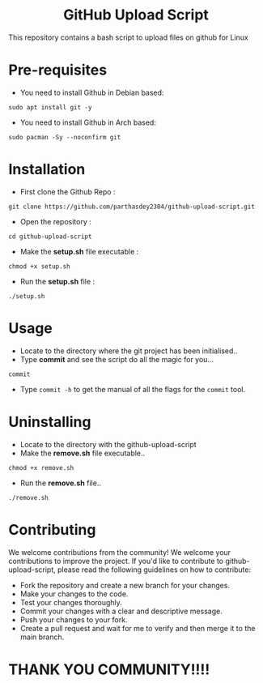 <h1 align="center">GitHub Upload Script</h1>
This repository contains a bash script to upload files on github for Linux

# Pre-requisites
+ You need to install Github in Debian based: 
```
sudo apt install git -y
```

+ You need to install Github in Arch based:
```
sudo pacman -Sy --noconfirm git
```

# Installation
+ First clone the Github Repo :
```
git clone https://github.com/parthasdey2304/github-upload-script.git
```

+ Open the repository :
```
cd github-upload-script
```

+ Make the **setup.sh** file executable :
```
chmod +x setup.sh
```

+ Run the **setup.sh** file :
```
./setup.sh
```

# Usage
+ Locate to the directory where the git project has been initialised..
+ Type **commit** and see the script do all the magic for you...
```
commit
```
+ Type `commit -h` to get the manual of all the flags for the `commit` tool.

# Uninstalling
+ Locate to the directory with the github-upload-script
+ Make the **remove.sh** file executable..
```
chmod +x remove.sh
```
+ Run the **remove.sh** file..
```
./remove.sh
```

# Contributing
We welcome contributions from the community! We welcome your contributions to improve the project. If you'd like to contribute to github-upload-script, please read the following guidelines on how to contribute:
+ Fork the repository and create a new branch for your changes.
+ Make your changes to the code.
+ Test your changes thoroughly.
+ Commit your changes with a clear and descriptive message.
+ Push your changes to your fork.
+ Create a pull request and wait for me to verify and then merge it to the main branch.

# THANK YOU COMMUNITY!!!!
